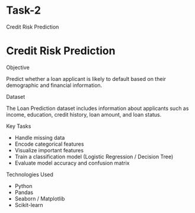 # Task-2
Credit Risk Prediction 

# Credit Risk Prediction

 Objective

Predict whether a loan applicant is likely to default based on their demographic and financial information.

 Dataset

The Loan Prediction dataset includes information about applicants such as income, education, credit history, loan amount, and loan status.

Key Tasks

- Handle missing data
- Encode categorical features
- Visualize important features
- Train a classification model (Logistic Regression / Decision Tree)
- Evaluate model accuracy and confusion matrix

 Technologies Used

- Python
- Pandas
- Seaborn / Matplotlib
- Scikit-learn




